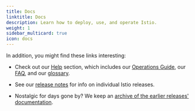 ```yaml
---
title: Docs
linktitle: Docs
description: Learn how to deploy, use, and operate Istio.
weight: 1
sidebar_multicard: true
icon: docs
---
```


In addition, you might find these links interesting:

- Check out our [Help](/help) section, which includes our [Operations Guide](/help/ops), our [FAQ](/help/faq), and our [glossary](/docs/reference/glossary).

- See our [release notes](/about/notes) for info on individual Istio releases.

- Nostalgic for days gone by? We keep an [archive of the earlier releases' documentation](https://archive.istio.io/).
